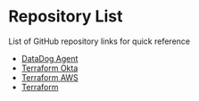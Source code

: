 # Repository List
List of GitHub repository links for quick reference

- [DataDog Agent](https://github.com/DataDog/datadog-agent)
- [Terraform Okta](https://github.com/okta/terraform-provider-okta)
- [Terraform AWS](https://github.com/hashicorp/terraform-provider-aws)
- [Terraform](https://github.com/hashicorp/terraform)

